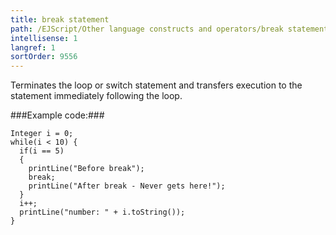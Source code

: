 ```yaml
---
title: break statement
path: /EJScript/Other language constructs and operators/break statement
intellisense: 1
langref: 1
sortOrder: 9556
---
```


Terminates the loop or switch statement and transfers execution to the statement immediately following the loop.



###Example code:###


    Integer i = 0;
    while(i < 10) {
      if(i == 5)
      {
        printLine("Before break");
        break;
        printLine("After break - Never gets here!");
      }
      i++;
      printLine("number: " + i.toString());
    }


